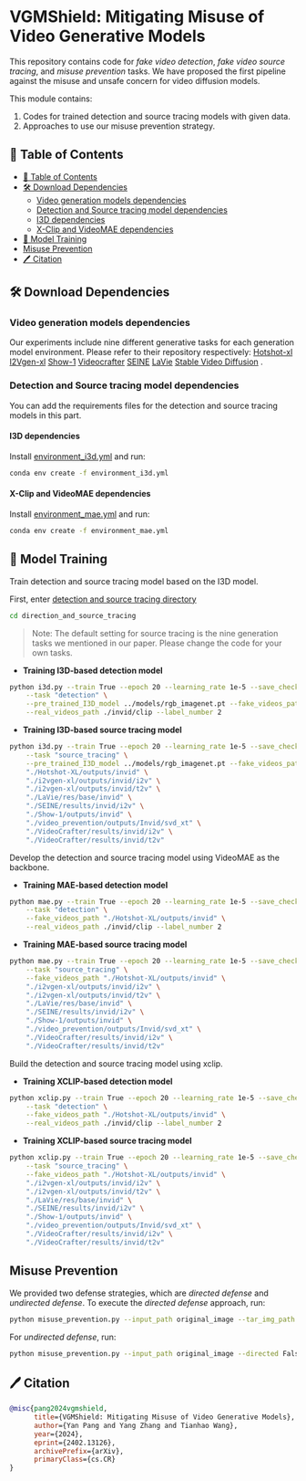 # VGMShield: Mitigating Misuse of Video Generative Models

This repository contains code for *fake video detection*, *fake video source tracing*, and *misuse prevention* tasks. We have proposed the first pipeline against the misuse and unsafe concern for video diffusion models.

This module contains:

1. Codes for trained detection and source tracing models with given data.
2. Approaches to use our misuse prevention strategy.

## 📄 Table of Contents

- [📄 Table of Contents](#table_of_contents)
- [🛠️ Download Dependencies](#download-dependencies)
	- [Video generation models dependencies](#video-generation-models-dependencies)
	- [Detection and Source tracing model dependencies](#detection-and-source-tracing-model-dependencies)
    - [I3D dependencies](#i3d-dependencies)
    - [X-Clip and VideoMAE dependencies](#x-clip-and-videomae-dependencies)
- [🚀 Model Training](#model-training)
- [Misuse Prevention](#misuse-prevention)
- [🖊️ Citation](#citation)

## 🛠️ Download Dependencies

### Video generation models dependencies

Our experiments include nine different generative tasks for each generation model environment. Please refer to their repository respectively: [Hotshot-xl](https://github.com/hotshotco/Hotshot-XL) [I2Vgen-xl](https://github.com/ali-vilab/i2vgen-xl) [Show-1](https://github.com/showlab/Show-1) [Videocrafter](https://github.com/AILab-CVC/VideoCrafter) [SEINE](https://github.com/Vchitect/SEINE) [LaVie](https://github.com/Vchitect/LaVie) [Stable Video Diffusion](https://github.com/Stability-AI/generative-models) .


### Detection and Source tracing model dependencies

You can add the requirements files for the detection and source tracing models in this part.

#### I3D dependencies

Install [environment_i3d.yml](utils/requirement/environment_i3d.yml) and run:

```bash
conda env create -f environment_i3d.yml

```

#### X-Clip and VideoMAE dependencies

Install [environment_mae.yml](utils/requirement/environment_mae.yml) and run:

```bash
conda env create -f environment_mae.yml
```

## 🚀 Model Training

Train detection and source tracing model based on the I3D model.

First, enter [detection and source tracing directory](direction_and_source_tracing)

```bash
cd direction_and_source_tracing
```

> Note: The default setting for source tracing is the nine generation tasks we mentioned in our paper. Please change the code for your own tasks.

- **Training I3D-based detection model**

```bash
python i3d.py --train True --epoch 20 --learning_rate 1e-5 --save_checkpoint_dir ./test.pt \
    --task "detection" \
    --pre_trained_I3D_model ../models/rgb_imagenet.pt --fake_videos_path \
    --real_videos_path ./invid/clip --label_number 2
```

- **Training I3D-based source tracing model**

```bash
python i3d.py --train True --epoch 20 --learning_rate 1e-5 --save_checkpoint_dir ./test.pt \
    --task "source_tracing" \
    --pre_trained_I3D_model ../models/rgb_imagenet.pt --fake_videos_path \
    "./Hotshot-XL/outputs/invid" \
    "./i2vgen-xl/outputs/invid/i2v" \
    "./i2vgen-xl/outputs/invid/t2v" \
    "./LaVie/res/base/invid" \
    "./SEINE/results/invid/i2v" \
    "./Show-1/outputs/invid" \
    "./video_prevention/outputs/Invid/svd_xt" \
    "./VideoCrafter/results/invid/i2v" \
    "./VideoCrafter/results/invid/t2v"
```


Develop the detection and source tracing model using VideoMAE as the backbone.

- **Training MAE-based detection model**

```bash
python mae.py --train True --epoch 20 --learning_rate 1e-5 --save_checkpoint_dir ./test.pt \
    --task "detection" \
    --fake_videos_path "./Hotshot-XL/outputs/invid" \
    --real_videos_path ./invid/clip --label_number 2
```

- **Training MAE-based source tracing model**

```bash
python mae.py --train True --epoch 20 --learning_rate 1e-5 --save_checkpoint_dir ./test.pt \
    --task "source_tracing" \
    --fake_videos_path "./Hotshot-XL/outputs/invid" \
    "./i2vgen-xl/outputs/invid/i2v" \
    "./i2vgen-xl/outputs/invid/t2v" \
    "./LaVie/res/base/invid" \
    "./SEINE/results/invid/i2v" \
    "./Show-1/outputs/invid" \
    "./video_prevention/outputs/Invid/svd_xt" \
    "./VideoCrafter/results/invid/i2v" \
    "./VideoCrafter/results/invid/t2v"
```

Build the detection and source tracing model using xclip.

- **Training XCLIP-based detection model**

```bash
python xclip.py --train True --epoch 20 --learning_rate 1e-5 --save_checkpoint_dir ./test.pt \
    --task "detection" \
    --fake_videos_path "./Hotshot-XL/outputs/invid" \
    --real_videos_path ./invid/clip --label_number 2
```

- **Training XCLIP-based source tracing model**

```bash
python xclip.py --train True --epoch 20 --learning_rate 1e-5 --save_checkpoint_dir ./test.pt \
    --task "source_tracing" \
    --fake_videos_path "./Hotshot-XL/outputs/invid" \
    "./i2vgen-xl/outputs/invid/i2v" \
    "./i2vgen-xl/outputs/invid/t2v" \
    "./LaVie/res/base/invid" \
    "./SEINE/results/invid/i2v" \
    "./Show-1/outputs/invid" \
    "./video_prevention/outputs/Invid/svd_xt" \
    "./VideoCrafter/results/invid/i2v" \
    "./VideoCrafter/results/invid/t2v"
```

## Misuse Prevention

We provided two defense strategies, which are *directed defense* and *undirected defense*. To execute the *directed defense* approach, run:

```bash
python misuse_prevention.py --input_path original_image --tar_img_path target_image --steps iteration_steps --eps 4/255
```

For *undirected defense*, run:

```bash
python misuse_prevention.py --input_path original_image --directed False --steps iteration_steps --eps 4/255
```

## 🖊️ Citation

```BibTex
@misc{pang2024vgmshield,
      title={VGMShield: Mitigating Misuse of Video Generative Models}, 
      author={Yan Pang and Yang Zhang and Tianhao Wang},
      year={2024},
      eprint={2402.13126},
      archivePrefix={arXiv},
      primaryClass={cs.CR}
}
```

